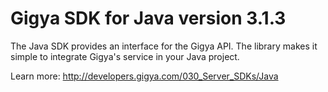 Gigya SDK for Java version 3.1.3
===================================
The Java SDK provides an interface for the Gigya API.
The library makes it simple to integrate Gigya's service in your Java project.

Learn more: http://developers.gigya.com/030_Server_SDKs/Java
